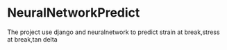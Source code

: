 # NeuralNetworkPredict
The project use django and neuralnetwork to predict strain at break,stress at break,tan delta

